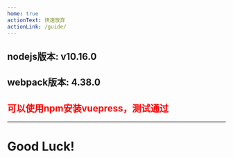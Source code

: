 ```yaml
---
home: true
actionText: 快速放弃
actionLink: /guide/
---
```

## nodejs版本: v10.16.0
## webpack版本: 4.38.0
## <font color='red'> 可以使用npm安装vuepress，测试通过</font>
***
# Good Luck!
